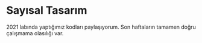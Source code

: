 # Sayısal Tasarım
2021 labında yaptığımız kodları paylaşıyorum. Son haftaların tamamen doğru çalışmama olasılığı var.
